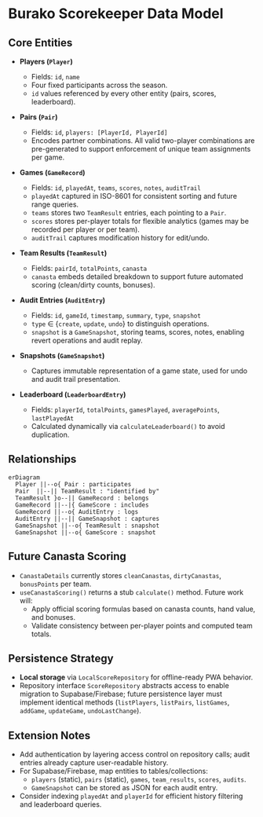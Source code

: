 # Burako Scorekeeper Data Model

## Core Entities

- **Players (`Player`)**
  - Fields: `id`, `name`
  - Four fixed participants across the season.
  - `id` values referenced by every other entity (pairs, scores, leaderboard).

- **Pairs (`Pair`)**
  - Fields: `id`, `players: [PlayerId, PlayerId]`
  - Encodes partner combinations. All valid two-player combinations are pre-generated to support enforcement of unique team assignments per game.

- **Games (`GameRecord`)**
  - Fields: `id`, `playedAt`, `teams`, `scores`, `notes`, `auditTrail`
  - `playedAt` captured in ISO-8601 for consistent sorting and future range queries.
  - `teams` stores two `TeamResult` entries, each pointing to a `Pair`.
  - `scores` stores per-player totals for flexible analytics (games may be recorded per player or per team).
  - `auditTrail` captures modification history for edit/undo.

- **Team Results (`TeamResult`)**
  - Fields: `pairId`, `totalPoints`, `canasta`
  - `canasta` embeds detailed breakdown to support future automated scoring (clean/dirty counts, bonuses).

- **Audit Entries (`AuditEntry`)**
  - Fields: `id`, `gameId`, `timestamp`, `summary`, `type`, `snapshot`
  - `type` ∈ {`create`, `update`, `undo`} to distinguish operations.
  - `snapshot` is a `GameSnapshot`, storing teams, scores, notes, enabling revert operations and audit replay.

- **Snapshots (`GameSnapshot`)**
  - Captures immutable representation of a game state, used for undo and audit trail presentation.

- **Leaderboard (`LeaderboardEntry`)**
  - Fields: `playerId`, `totalPoints`, `gamesPlayed`, `averagePoints`, `lastPlayedAt`
  - Calculated dynamically via `calculateLeaderboard()` to avoid duplication.

## Relationships

```mermaid
erDiagram
  Player ||--o{ Pair : participates
  Pair  ||--|| TeamResult : "identified by"
  TeamResult }o--|| GameRecord : belongs
  GameRecord ||--|{ GameScore : includes
  GameRecord ||--o{ AuditEntry : logs
  AuditEntry ||--|| GameSnapshot : captures
  GameSnapshot ||--o{ TeamResult : snapshot
  GameSnapshot ||--o{ GameScore : snapshot
```

## Future Canasta Scoring

- `CanastaDetails` currently stores `cleanCanastas`, `dirtyCanastas`, `bonusPoints` per team.
- `useCanastaScoring()` returns a stub `calculate()` method. Future work will:
  - Apply official scoring formulas based on canasta counts, hand value, and bonuses.
  - Validate consistency between per-player points and computed team totals.

## Persistence Strategy

- **Local storage** via `LocalScoreRepository` for offline-ready PWA behavior.
- Repository interface `ScoreRepository` abstracts access to enable migration to Supabase/Firebase; future persistence layer must implement identical methods (`listPlayers`, `listPairs`, `listGames`, `addGame`, `updateGame`, `undoLastChange`).

## Extension Notes

- Add authentication by layering access control on repository calls; audit entries already capture user-readable history.
- For Supabase/Firebase, map entities to tables/collections:
  - `players` (static), `pairs` (static), `games`, `team_results`, `scores`, `audits`.
  - `GameSnapshot` can be stored as JSON for each audit entry.
- Consider indexing `playedAt` and `playerId` for efficient history filtering and leaderboard queries.
